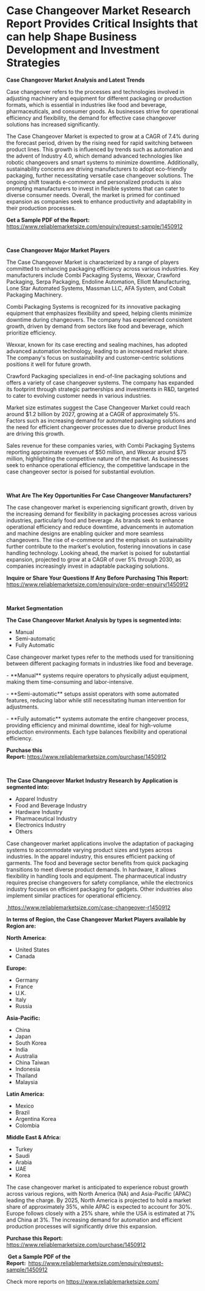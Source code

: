 <p><h1>Case Changeover Market Research Report Provides Critical Insights that can help Shape Business Development and Investment Strategies</h1></p><p><strong>Case Changeover Market Analysis and Latest Trends</strong></p>
<p><p>Case changeover refers to the processes and technologies involved in adjusting machinery and equipment for different packaging or production formats, which is essential in industries like food and beverage, pharmaceuticals, and consumer goods. As businesses strive for operational efficiency and flexibility, the demand for effective case changeover solutions has increased significantly.</p><p>The Case Changeover Market is expected to grow at a CAGR of 7.4% during the forecast period, driven by the rising need for rapid switching between product lines. This growth is influenced by trends such as automation and the advent of Industry 4.0, which demand advanced technologies like robotic changeovers and smart systems to minimize downtime. Additionally, sustainability concerns are driving manufacturers to adopt eco-friendly packaging, further necessitating versatile case changeover solutions. The ongoing shift towards e-commerce and personalized products is also prompting manufacturers to invest in flexible systems that can cater to diverse consumer needs. Overall, the market is primed for continued expansion as companies seek to enhance productivity and adaptability in their production processes.</p></p>
<p><strong>Get a Sample PDF of the Report:&nbsp;</strong> <a href="https://www.reliablemarketsize.com/enquiry/request-sample/1450912?utm_campaign=2113&utm_medium=2&utm_source=Github&utm_content=ia&utm_term=27022025&utm_id=case-changeover">https://www.reliablemarketsize.com/enquiry/request-sample/1450912</a></p>
<p>&nbsp;</p>
<p><strong>Case Changeover Major Market Players</strong></p>
<p><p>The Case Changeover Market is characterized by a range of players committed to enhancing packaging efficiency across various industries. Key manufacturers include Combi Packaging Systems, Wexxar, Crawford Packaging, Serpa Packaging, Endoline Automation, Elliott Manufacturing, Lone Star Automated Systems, Massman LLC, AFA System, and Cobalt Packaging Machinery. </p><p>Combi Packaging Systems is recognized for its innovative packaging equipment that emphasizes flexibility and speed, helping clients minimize downtime during changeovers. The company has experienced consistent growth, driven by demand from sectors like food and beverage, which prioritize efficiency. </p><p>Wexxar, known for its case erecting and sealing machines, has adopted advanced automation technology, leading to an increased market share. The company's focus on sustainability and customer-centric solutions positions it well for future growth.</p><p>Crawford Packaging specializes in end-of-line packaging solutions and offers a variety of case changeover systems. The company has expanded its footprint through strategic partnerships and investments in R&D, targeted to cater to evolving customer needs in various industries.</p><p>Market size estimates suggest the Case Changeover Market could reach around $1.2 billion by 2027, growing at a CAGR of approximately 5%. Factors such as increasing demand for automated packaging solutions and the need for efficient changeover processes due to diverse product lines are driving this growth.</p><p>Sales revenue for these companies varies, with Combi Packaging Systems reporting approximate revenues of $50 million, and Wexxar around $75 million, highlighting the competitive nature of the market. As businesses seek to enhance operational efficiency, the competitive landscape in the case changeover sector is poised for substantial evolution.</p></p>
<p>&nbsp;</p>
<p><strong>What Are The Key Opportunities For Case Changeover Manufacturers?</strong></p>
<p><p>The case changeover market is experiencing significant growth, driven by the increasing demand for flexibility in packaging processes across various industries, particularly food and beverage. As brands seek to enhance operational efficiency and reduce downtime, advancements in automation and machine designs are enabling quicker and more seamless changeovers. The rise of e-commerce and the emphasis on sustainability further contribute to the market's evolution, fostering innovations in case handling technology. Looking ahead, the market is poised for substantial expansion, projected to grow at a CAGR of over 5% through 2030, as companies increasingly invest in adaptable packaging solutions.</p></p>
<p><strong>Inquire or Share Your Questions If Any Before Purchasing This Report:</strong> <a href="https://www.reliablemarketsize.com/enquiry/pre-order-enquiry/1450912?utm_campaign=2113&utm_medium=2&utm_source=Github&utm_content=ia&utm_term=27022025&utm_id=case-changeover">https://www.reliablemarketsize.com/enquiry/pre-order-enquiry/1450912</a></p>
<p>&nbsp;</p>
<p><strong>Market Segmentation</strong></p>
<p><strong>The Case Changeover Market Analysis by types is segmented into:</strong></p>
<p><ul><li>Manual</li><li>Semi-automatic</li><li>Fully Automatic</li></ul></p>
<p><p>Case changeover market types refer to the methods used for transitioning between different packaging formats in industries like food and beverage. </p><p>- **Manual** systems require operators to physically adjust equipment, making them time-consuming and labor-intensive. </p><p>- **Semi-automatic** setups assist operators with some automated features, reducing labor while still necessitating human intervention for adjustments. </p><p>- **Fully automatic** systems automate the entire changeover process, providing efficiency and minimal downtime, ideal for high-volume production environments. Each type balances flexibility and operational efficiency.</p></p>
<p><strong>Purchase this Report:&nbsp;</strong><a href="https://www.reliablemarketsize.com/purchase/1450912?utm_campaign=2113&utm_medium=2&utm_source=Github&utm_content=ia&utm_term=27022025&utm_id=case-changeover">https://www.reliablemarketsize.com/purchase/1450912</a></p>
<p>&nbsp;</p>
<p><strong>The Case Changeover Market Industry Research by Application is segmented into:</strong></p>
<p><ul><li>Apparel Industry</li><li>Food and Beverage Industry</li><li>Hardware Industry</li><li>Pharmaceutical Industry</li><li>Electronics Industry</li><li>Others</li></ul></p>
<p><p>Case changeover market applications involve the adaptation of packaging systems to accommodate varying product sizes and types across industries. In the apparel industry, this ensures efficient packing of garments. The food and beverage sector benefits from quick packaging transitions to meet diverse product demands. In hardware, it allows flexibility in handling tools and equipment. The pharmaceutical industry requires precise changeovers for safety compliance, while the electronics industry focuses on efficient packaging for gadgets. Other industries also implement similar practices for operational efficiency.</p></p>
<p><a href="https://www.reliablemarketsize.com/case-changeover-r1450912?utm_campaign=2113&utm_medium=2&utm_source=Github&utm_content=ia&utm_term=27022025&utm_id=case-changeover">&nbsp;https://www.reliablemarketsize.com/case-changeover-r1450912</a></p>
<p><strong>In terms of Region, the Case Changeover Market Players available by Region are:</strong></p>
<p>
    <p> <strong> North America: </strong>
        <ul>
            <li>United States</li>
            <li>Canada</li>
        </ul>
        </p> 
    <p> <strong> Europe: </strong>
        <ul>
            <li>Germany</li>
            <li>France</li>
            <li>U.K.</li>
            <li>Italy</li>
            <li>Russia</li>
        </ul>
        </p> 
    <p> <strong> Asia-Pacific: </strong>
        <ul>
            <li>China</li>
            <li>Japan</li>
            <li>South Korea</li>
            <li>India</li>
            <li>Australia</li>
            <li>China Taiwan</li>
            <li>Indonesia</li>
            <li>Thailand</li>
            <li>Malaysia</li>
        </ul>
        </p> 
    <p> <strong> Latin America: </strong>
        <ul>
            <li>Mexico</li>
            <li>Brazil</li>
            <li>Argentina Korea</li>
            <li>Colombia</li>
        </ul>
        </p> 
    <p> <strong> Middle East & Africa: </strong>
        <ul>
            <li>Turkey</li>
            <li>Saudi</li>
            <li>Arabia</li>
            <li>UAE</li>
            <li>Korea</li>
        </ul>
    </p>
    </p>
<p><p>The case changeover market is anticipated to experience robust growth across various regions, with North America (NA) and Asia-Pacific (APAC) leading the charge. By 2025, North America is projected to hold a market share of approximately 35%, while APAC is expected to account for 30%. Europe follows closely with a 25% share, while the USA is estimated at 7% and China at 3%. The increasing demand for automation and efficient production processes will significantly drive this expansion.</p></p>
<p><strong>Purchase this Report: </strong><a href="https://www.reliablemarketsize.com/purchase/1450912?utm_campaign=2113&utm_medium=2&utm_source=Github&utm_content=ia&utm_term=27022025&utm_id=case-changeover">https://www.reliablemarketsize.com/purchase/1450912</a></p>
<p>&nbsp;<strong>Get a Sample PDF of the Report:&nbsp;&nbsp;</strong><a href="https://www.reliablemarketsize.com/enquiry/request-sample/1450912?utm_campaign=2113&utm_medium=2&utm_source=Github&utm_content=ia&utm_term=27022025&utm_id=case-changeover">https://www.reliablemarketsize.com/enquiry/request-sample/1450912</a></p>
<p><strong></strong></p>
<p>Check more reports on <a href="https://www.reliablemarketsize.com/?utm_campaign=2113&utm_medium=2&utm_source=Github&utm_content=ia&utm_term=27022025&utm_id=case-changeover">https://www.reliablemarketsize.com/</a></p>